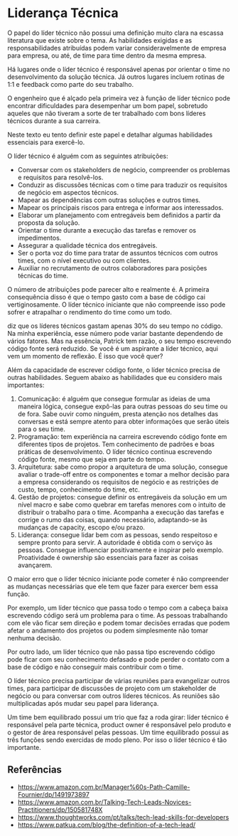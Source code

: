 # Liderança Técnica

O papel do líder técnico não possui uma definição muito clara na escassa literatura que existe sobre o tema. As habilidades exigidas e as responsabilidades atribuídas podem variar consideravelmente de empresa para empresa, ou até, de time para time dentro da mesma empresa.

Há lugares onde o líder técnico é responsável apenas por orientar o time no desenvolvimento da solução técnica. Já outros lugares incluem rotinas de 1:1 e feedback como parte do seu trabalho. 

O engenheiro que é alçado pela primeira vez à função de líder técnico pode encontrar dificuldades para desempenhar um bom papel, sobretudo aqueles que não tiveram a sorte de ter trabalhado com bons líderes técnicos durante a sua carreira.

Neste texto eu tento definir este papel e detalhar algumas habilidades essenciais para exercê-lo.

O líder técnico é alguém com as seguintes atribuições:

- Conversar com os stakeholders de negócio, compreender os problemas e requisitos para resolvê-los. 
- Conduzir as discussões técnicas com o time para traduzir os requisitos de negócio  em aspectos técnicos. 
- Mapear as dependências com outras soluções e outros times. 
- Mapear os principais riscos para entrega e informar aos interessados. 
- Elaborar um planejamento com entregáveis bem definidos a partir da proposta da solução. 
- Orientar o time durante a execução das tarefas e remover os impedimentos. 
- Assegurar a qualidade técnica dos entregáveis. 
- Ser o porta voz do time para tratar de assuntos técnicos com outros times, com o nível executivo ou com clientes.
- Auxiliar no recrutamento de outros colaboradores para posições técnicas do time. 

O número de atribuições pode parecer alto e realmente é. A primeira consequência disso é que o tempo gasto com a base de código cai vertiginosamente. O líder técnico iniciante que não compreende isso pode sofrer e atrapalhar o rendimento do time como um todo. 

diz que os líderes técnicos gastam apenas 30% do seu tempo no código. Na minha experiência, esse número pode variar bastante dependendo de vários fatores. Mas na essência, Patrick tem razão, o seu tempo escrevendo código fonte será reduzido. Se você é um aspirante a líder técnico, aqui vem um momento de reflexão. É isso que você quer?

Além da capacidade de escrever código fonte, o líder técnico precisa de outras habilidades. Seguem abaixo as habilidades que eu considero mais importantes:

1. Comunicação: é alguém que consegue formular as ideias de uma maneira lógica, consegue expô-las para outras pessoas do seu time ou de fora. Sabe ouvir como ninguém, presta atenção nos detalhes das conversas e está sempre atento para obter informações que serão úteis para o seu time.
2. Programação: tem experiência na carreira escrevendo código fonte em diferentes tipos de projetos. Tem conhecimento de padrões e boas práticas de desenvolvimento. O líder técnico continua escrevendo código fonte, mesmo que seja em parte do tempo.
3. Arquitetura: sabe como propor a arquitetura de uma solução, consegue avaliar o trade-off entre os componentes e tomar a melhor decisão para a empresa considerando os requisitos de negócio e as restrições de custo, tempo, conhecimento do time, etc.
4. Gestão de projetos: consegue definir os entregáveis da solução em um nível macro e sabe como quebrar em tarefas menores com o intuito de distribuir o trabalho para o time. Acompanha a execução das tarefas e corrige o rumo das coisas, quando necessário, adaptando-se às mudanças de capacity, escopo e/ou prazo.
5. Liderança: consegue lidar bem com as pessoas, sendo respeitoso e sempre pronto para servir. A autoridade é obtida com o serviço às pessoas. Consegue influenciar positivamente e inspirar pelo exemplo. Proatividade é ownership são essenciais para fazer as coisas avançarem.

O maior erro que o líder técnico iniciante pode cometer é não compreender as mudanças necessárias que ele tem que fazer para exercer bem essa função.

Por exemplo, um líder técnico que passa todo o tempo com a cabeça baixa escrevendo código será um problema para o time. As pessoas trabalhando com ele vão ficar sem direção e podem tomar decisões erradas que podem afetar o andamento dos projetos ou podem simplesmente não tomar nenhuma decisão. 

Por outro lado, um líder técnico que não passa tipo escrevendo código pode ficar com seu conhecimento defasado e pode perder o contato com a base de código e não conseguir mais contribuir com o time. 

O líder técnico precisa participar de várias reuniões para evangelizar outros times, para participar de discussões de projeto com um stakeholder de negócio ou para conversar com outros líderes técnicos. As reuniões são multiplicadas após mudar seu papel para liderança.

Um time bem equilibrado possui um trio que faz a roda girar: líder técnico é responsável pela parte técnica, product owner é responsável pelo produto e o gestor de área responsável pelas pessoas. Um time equilibrado possui as três funções sendo exercidas de modo pleno. Por isso o líder técnico é tão importante.

## Referências

- https://www.amazon.com.br/Manager%60s-Path-Camille-Fournier/dp/1491973897
- https://www.amazon.com.br/Talking-Tech-Leads-Novices-Practitioners/dp/150581748X
- https://www.thoughtworks.com/pt/talks/tech-lead-skills-for-developers
- https://www.patkua.com/blog/the-definition-of-a-tech-lead/
